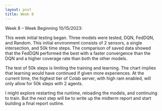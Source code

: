 ```yaml
---
layout: post
title: Week 8
---
```


Week 8 – Week Beginning 10/15/2023:

This week initial testing began. Three models were tested, DQN, FedDQN, and Random. This initial environment consists of 2 sensors, a single intersection, and 50k time steps. The comparison of saved data showed that the FedDQN performed the best with a faster convergence than the DQN and a higher coverage rate than both the other models. 

The test of 50k steps is limiting the training and learning. The chart implies that learning would have continued if given more experiences. At the current time, the highest tier of Colab server, with high ram enabled, will only allow for 50k steps with 2 agents.  

I might explore restarting the runtime, reloading the models, and continuing to train. But the next step will be to write up the midterm report and start building a final report outline.
